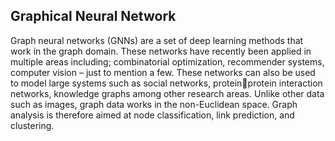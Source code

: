 ## Graphical Neural Network

Graph neural networks (GNNs) are a set of deep learning methods that work in the graph domain. 
These networks have recently been applied in multiple areas including; combinatorial optimization, recommender systems, computer vision – just to mention a few.
These networks can also be used to model large systems such as social networks, proteinprotein interaction networks, knowledge graphs among other research areas. 
Unlike other data such as images, graph data works in the non-Euclidean space. Graph analysis is therefore aimed at node classification, link prediction, and clustering.
